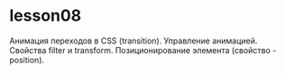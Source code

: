 # lesson08
Анимация переходов в CSS (transition). Управление анимацией. Свойства filter и transform. Позиционирование элемента (свойство - position).
